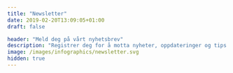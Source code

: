 ```yaml
---
title: "Newsletter"
date: 2019-02-20T13:09:05+01:00
draft: false

header: "Meld deg på vårt nyhetsbrev"
description: "Registrer deg for å motta nyheter, oppdateringer og tips fra oss direkte til innboksen din"
image: /images/infographics/newsletter.svg
hidden: true
---
```


<script charset="utf-8" type="text/javascript" src="//js.hsforms.net/forms/shell.js"></script> 

<script> 

  hbspt.forms.create({ 

portalId: "4304957", 

formId: "b46283cb-637c-46a5-8b9c-4cb06bc46bd3" });
</script> 